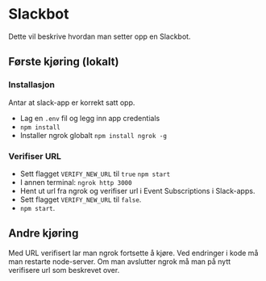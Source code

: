 # Slackbot

Dette vil beskrive hvordan man setter opp en Slackbot.

## Første kjøring (lokalt)

### Installasjon

Antar at slack-app er korrekt satt opp.

- Lag en `.env` fil og legg inn app credentials
- `npm install`
- Installer ngrok globalt `npm install ngrok -g`

### Verifiser URL

- Sett flagget `VERIFY_NEW_URL` til `true`
  `npm start`
- I annen terminal:
  `ngrok http 3000`
- Hent ut url fra ngrok og verifiser url i Event Subscriptions i Slack-apps.
- Sett flagget `VERIFY_NEW_URL` til `false`.
- `npm start`.

## Andre kjøring

Med URL verifisert lar man ngrok fortsette å kjøre. Ved endringer i kode må man restarte node-server. Om man avslutter ngrok må man på nytt verifisere url som beskrevet over.
